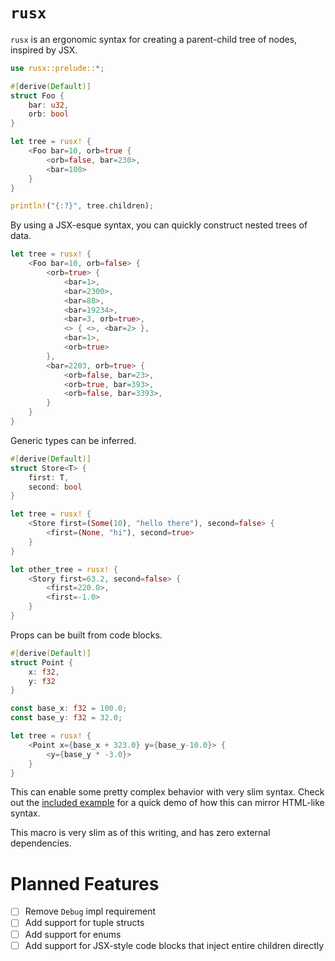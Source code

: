# `rusx`

`rusx` is an ergonomic syntax for creating a parent-child tree of nodes, inspired by JSX.

```rust
use rusx::prelude::*;

#[derive(Default)]
struct Foo {
	bar: u32,
	orb: bool
}

let tree = rusx! {
	<Foo bar=10, orb=true {
		<orb=false, bar=230>,
		<bar=100>
	}
}

println!("{:?}", tree.children);
```
By using a JSX-esque syntax, you can quickly construct nested trees of data.

```rust
let tree = rusx! {
	<Foo bar=10, orb=false> {
		<orb=true> {
			<bar=1>,
			<bar=2300>,
			<bar=88>,
			<bar=19234>,
			<bar=3, orb=true>,
			<> { <>, <bar=2> },
			<bar=1>,
			<orb=true>
		},
		<bar=2203, orb=true> {
			<orb=false, bar=23>,
			<orb=true, bar=393>,
			<orb=false, bar=3393>,
		}
	}
}
```

Generic types can be inferred.
```rust
#[derive(Default)]
struct Store<T> {
	first: T,
	second: bool
}

let tree = rusx! {
	<Store first=(Some(10), "hello there"), second=false> {
		<first=(None, "hi"), second=true>
	}
}

let other_tree = rusx! {
	<Story first=63.2, second=false> {
		<first=220.0>,
		<first=-1.0>
	}
}
```

Props can be built from code blocks.
```rust
#[derive(Default)]
struct Point {
	x: f32,
	y: f32
}

const base_x: f32 = 100.0;
const base_y: f32 = 32.0;

let tree = rusx! {
	<Point x={base_x + 323.0} y={base_y-10.0}> {
		<y={base_y * -3.0}>
	}
}
```

This can enable some pretty complex behavior with very slim syntax. Check out the [included example](examples/styles.rs) for a quick demo of how this can mirror HTML-like syntax.

This macro is very slim as of this writing, and has zero external dependencies.

# Planned Features
- [ ] Remove `Debug` impl requirement
- [ ] Add support for tuple structs
- [ ] Add support for enums
- [ ] Add support for JSX-style code blocks that inject entire children directly